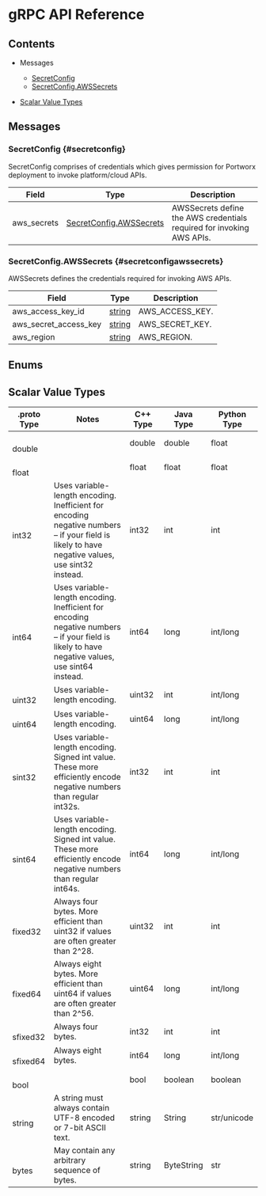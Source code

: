 [//]: # (Generated by grpc-framework using protoc-gen-doc)
[//]: # (Do not edit)

# gRPC API Reference

## Contents



- Messages
    - [SecretConfig](#secretconfig)
    - [SecretConfig.AWSSecrets](#secretconfigawssecrets)
  



- [Scalar Value Types](#scalar-value-types)



 <!-- end services -->

## Messages


### SecretConfig {#secretconfig}
SecretConfig comprises of credentials which gives permission for Portworx deployment to invoke platform/cloud APIs.


| Field | Type | Description |
| ----- | ---- | ----------- |
| aws_secrets | [ SecretConfig.AWSSecrets](#secretconfigawssecrets) | AWSSecrets define the AWS credentials required for invoking AWS APIs. |
 <!-- end Fields -->
 <!-- end HasFields -->


### SecretConfig.AWSSecrets {#secretconfigawssecrets}
AWSSecrets defines the credentials required for invoking AWS APIs.


| Field | Type | Description |
| ----- | ---- | ----------- |
| aws_access_key_id | [ string](#string) | AWS_ACCESS_KEY. |
| aws_secret_access_key | [ string](#string) | AWS_SECRET_KEY. |
| aws_region | [ string](#string) | AWS_REGION. |
 <!-- end Fields -->
 <!-- end HasFields -->
 <!-- end messages -->

## Enums
 <!-- end Enums -->
 <!-- end Files -->

## Scalar Value Types

| .proto Type | Notes | C++ Type | Java Type | Python Type |
| ----------- | ----- | -------- | --------- | ----------- |
| <div><h4 id="double" /></div><a name="double" /> double |  | double | double | float |
| <div><h4 id="float" /></div><a name="float" /> float |  | float | float | float |
| <div><h4 id="int32" /></div><a name="int32" /> int32 | Uses variable-length encoding. Inefficient for encoding negative numbers – if your field is likely to have negative values, use sint32 instead. | int32 | int | int |
| <div><h4 id="int64" /></div><a name="int64" /> int64 | Uses variable-length encoding. Inefficient for encoding negative numbers – if your field is likely to have negative values, use sint64 instead. | int64 | long | int/long |
| <div><h4 id="uint32" /></div><a name="uint32" /> uint32 | Uses variable-length encoding. | uint32 | int | int/long |
| <div><h4 id="uint64" /></div><a name="uint64" /> uint64 | Uses variable-length encoding. | uint64 | long | int/long |
| <div><h4 id="sint32" /></div><a name="sint32" /> sint32 | Uses variable-length encoding. Signed int value. These more efficiently encode negative numbers than regular int32s. | int32 | int | int |
| <div><h4 id="sint64" /></div><a name="sint64" /> sint64 | Uses variable-length encoding. Signed int value. These more efficiently encode negative numbers than regular int64s. | int64 | long | int/long |
| <div><h4 id="fixed32" /></div><a name="fixed32" /> fixed32 | Always four bytes. More efficient than uint32 if values are often greater than 2^28. | uint32 | int | int |
| <div><h4 id="fixed64" /></div><a name="fixed64" /> fixed64 | Always eight bytes. More efficient than uint64 if values are often greater than 2^56. | uint64 | long | int/long |
| <div><h4 id="sfixed32" /></div><a name="sfixed32" /> sfixed32 | Always four bytes. | int32 | int | int |
| <div><h4 id="sfixed64" /></div><a name="sfixed64" /> sfixed64 | Always eight bytes. | int64 | long | int/long |
| <div><h4 id="bool" /></div><a name="bool" /> bool |  | bool | boolean | boolean |
| <div><h4 id="string" /></div><a name="string" /> string | A string must always contain UTF-8 encoded or 7-bit ASCII text. | string | String | str/unicode |
| <div><h4 id="bytes" /></div><a name="bytes" /> bytes | May contain any arbitrary sequence of bytes. | string | ByteString | str |

